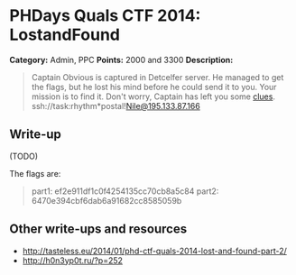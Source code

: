 # PHDays Quals CTF 2014: LostandFound

**Category:** Admin, PPC
**Points:** 2000 and 3300
**Description:**

> Captain Obvious is captured in Detcelfer server. He managed to get the flags, but he lost his mind before he could send it to you. Your mission is to find it. Don't worry, Captain has left you some [clues](http://ctfarchive.phdays.com/phd4quals/lostandfound%282000%20and%203300%29/ctf-task-fedor-new.ova). ssh://task:rhythm\*postal!Nile@195.133.87.166

## Write-up

(TODO)

The flags are:

> part1: ef2e911df1c0f4254135cc70cb8a5c84
> part2: 6470e394cbf6dab6a91682cc8585059b


## Other write-ups and resources

* <http://tasteless.eu/2014/01/phd-ctf-quals-2014-lost-and-found-part-2/>
* <http://h0n3yp0t.ru/?p=252>
